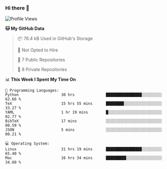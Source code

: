 ### Hi there 👋

<!--
**huayuan4396/huayuan4396** is a ✨ _special_ ✨ repository because its `README.md` (this file) appears on your GitHub profile.

Here are some ideas to get you started:

- 🔭 I’m currently working on ...
- 🌱 I’m currently learning ...
- 👯 I’m looking to collaborate on ...
- 🤔 I’m looking for help with ...
- 💬 Ask me about ...
- 📫 How to reach me: ...
- 😄 Pronouns: ...
- ⚡ Fun fact: ...
-->

<!--START_SECTION:waka-->
![Profile Views](http://img.shields.io/badge/Profile%20Views-20-blue)

**🐱 My GitHub Data** 

> 📦 76.4 kB Used in GitHub's Storage 
 > 
> 🚫 Not Opted to Hire
 > 
> 📜 7 Public Repositories 
 > 
> 🔑 8 Private Repositories 
 > 
📊 **This Week I Spent My Time On** 

```text
💬 Programming Languages: 
Python                   30 hrs              ████████████████░░░░░░░░░   62.66 % 
TeX                      15 hrs 55 mins      ████████░░░░░░░░░░░░░░░░░   33.27 % 
YAML                     1 hr 19 mins        █░░░░░░░░░░░░░░░░░░░░░░░░   02.77 % 
BibTeX                   17 mins             ░░░░░░░░░░░░░░░░░░░░░░░░░   00.59 % 
JSON                     5 mins              ░░░░░░░░░░░░░░░░░░░░░░░░░   00.21 % 

💻 Operating System: 
Linux                    31 hrs 19 mins      ████████████████░░░░░░░░░   65.40 % 
Mac                      16 hrs 34 mins      █████████░░░░░░░░░░░░░░░░   34.60 % 
```


<!--END_SECTION:waka-->
